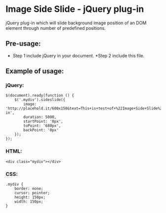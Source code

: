 Image Side Slide - jQuery plug-in
=================================

jQuery plug-in which will slide background image position of an DOM element through number of predefined positions.


Pre-usage:
----------

* Step 1 
	include jQuery in your document.
*Step 2
	include this file.

Example of usage:
-----------------
 
### jQuery:

	$(document).ready(function () {
		$('.mydiv').sideslide({
			image: 'http://placehold.it/600x150&text=This+is+test+of+%22Image+Side+Slide%22+Plug-in',
			duration: 5000,
			startPoint: '0px',
			toPoint: '680px',
			backPoint: '0px'
		});
	});

### HTML:

	<div class="mydiv"></div>

### CSS:

	.mydiv {
		border: none;
		cursor: pointer;
		height: 150px;
		width: 150px;
	}